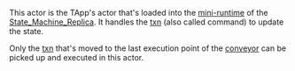 This actor is the TApp's actor that's loaded into the [mini-runtime](mini-runtime.md) of the [State_Machine_Replica](State_Machine_Replica.md). It handles the [txn](txn.md) (also called command) to update the state. 

Only the [txn](txn.md) that's moved to the last execution point of the [conveyor](conveyor.md) can be picked up and executed in this actor.
